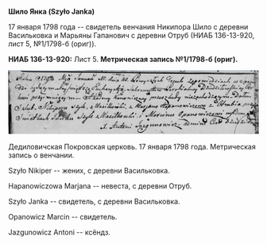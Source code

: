 **Шило Янка (Szyło Janka)**

17 января 1798 года -- свидетель венчания Никипора Шило с деревни
Васильковка и Марьяны Гапанович с деревни Отруб (НИАБ 136-13-920, лист
5, №1/1798-б (ориг)).

**НИАБ 136-13-920:** Лист 5. **Метрическая запись №1/1798-б (ориг).**

![](./media/7c70eaeaf355f367d55c75739163b736ce93458a.png)

Дедиловичская Покровская церковь. 17 января 1798 года. Метрическая
запись о венчании.

Szyło Nikiper -- жених, с деревни Васильковка.

Hapanowiczowa Marjana -- невеста, с деревни Отруб.

Szyło Janka -- свидетель, с деревни Васильковка.

Opanowicz Marcin -- свидетель.

Jazgunowicz Antoni -- ксёндз.
